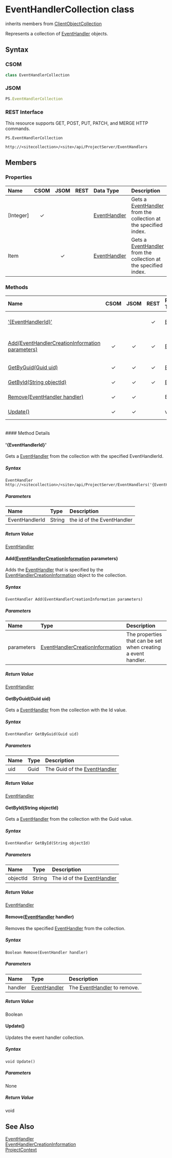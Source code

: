 [comment]: # (Name:EventHandlerCollection)
[comment]: # (Type:class)
[comment]: # (Status:Verified)

# <a name="name"></a>EventHandlerCollection class

inherits members from [ClientObjectCollection<EventHandler>](https://msdn.microsoft.com/EN-US/library/ee539303)<br/>

<a name="description"></a>Represents a collection of [EventHandler](EventHandler.md) objects.

## <a name="syntax"></a>Syntax

### CSOM

```C#
class EventHandlerCollection 
```
### JSOM

```JavaScript
PS.EventHandlerCollection
```
### REST Interface

This resource supports GET, POST, PUT, PATCH, and MERGE HTTP commands.

```
PS.EventHandlerCollection

http://<sitecollection>/<site>/api/ProjectServer/EventHandlers
```

## <a name="members"></a>Members

### <a name="properties"></a>Properties

|**Name**|**CSOM**|**JSOM**|**REST**|**Data Type**|**Description**|
|:-----|:-----:|:-----:|:-----:|:-----|:-----|
|<a name="[Integer]"></a>[Integer]|&#x2713;|||[EventHandler](EventHandler.md)|Gets a [EventHandler](EventHandler.md) from the collection at the specified index.|
|<a name="Item"></a>Item||&#x2713;||[EventHandler](EventHandler.md)|Gets a [EventHandler](EventHandler.md) from the collection at the specified index.|

### <a name="methods"></a>Methods

|**Name**|**CSOM**|**JSOM**|**REST**|**Return Data Type**|**Description**|
|:-----|:-----:|:-----:|:-----:|:-----|:-----|
|[&#39;{EventHandlerId}&#39;](#&#39;{EventHandlerId}&#39;)|||&#x2713;|[EventHandler](EventHandler.md)|Gets a [EventHandler](EventHandler.md) from the collection with the specified EventHandlerId.|
|[Add(EventHandlerCreationInformation parameters)](#Add_[EventHandlerCreationInformation]_EventHandlerCreationInformation.md__parameters_)|&#x2713;|&#x2713;|&#x2713;|[EventHandler](EventHandler.md)|Adds the [EventHandler](EventHandler.md) that is specified by the [EventHandlerCreationInformation](EventHandlerCreationInformation.md) object to the collection.|
|[GetByGuid(Guid uid)](#GetByGuid_Guid_uid_)|&#x2713;|&#x2713;|&#x2713;|[EventHandler](EventHandler.md)|Gets a [EventHandler](EventHandler.md) from the collection with the Id value.|
|[GetById(String objectId)](#GetById_String_objectId_)|&#x2713;|&#x2713;|&#x2713;|[EventHandler](EventHandler.md)|Gets a [EventHandler](EventHandler.md) from the collection with the Guid value.|
|[Remove(EventHandler handler)](#Remove_[EventHandler]_EventHandler.md__handler_)|&#x2713;|&#x2713;||Boolean|Removes the specified [EventHandler](EventHandler.md) from the collection.|
|[Update()](#Update__)|&#x2713;|&#x2713;||void|Updates the event handler collection.|

<br/>
#### Method Details

#### <a name="&#39;{EventHandlerId}&#39;"></a>&#39;{EventHandlerId}&#39;
 
Gets a [EventHandler](EventHandler.md) from the collection with the specified EventHandlerId.

##### Syntax

```
EventHandler http://<sitecollection>/<site>/api/ProjectServer/EventHandlers('{EventHandlerId}')
```

##### Parameters
|**Name** |**Type**|**Description**|
|:------ |:----|:------ |
|EventHandlerId|String|the id of the EventHandler

##### Return Value

[EventHandler](EventHandler.md)

#### <a name="Add_[EventHandlerCreationInformation]_EventHandlerCreationInformation.md__parameters_"></a>Add([EventHandlerCreationInformation](EventHandlerCreationInformation.md) parameters)
 
Adds the [EventHandler](EventHandler.md) that is specified by the [EventHandlerCreationInformation](EventHandlerCreationInformation.md) object to the collection.

##### Syntax

```
EventHandler Add(EventHandlerCreationInformation parameters)
```

##### Parameters
|**Name** |**Type**|**Description**|
|:------ |:----|:------ |
|parameters|[EventHandlerCreationInformation](EventHandlerCreationInformation.md)|The properties that can be set when creating a event handler.

##### Return Value

[EventHandler](EventHandler.md)

#### <a name="GetByGuid_Guid_uid_"></a>GetByGuid(Guid uid)
 
Gets a [EventHandler](EventHandler.md) from the collection with the Id value.

##### Syntax

```
EventHandler GetByGuid(Guid uid)
```

##### Parameters
|**Name** |**Type**|**Description**|
|:------ |:----|:------ |
|uid|Guid|The Guid of the [EventHandler](EventHandler.md)

##### Return Value

[EventHandler](EventHandler.md)

#### <a name="GetById_String_objectId_"></a>GetById(String objectId)
 
Gets a [EventHandler](EventHandler.md) from the collection with the Guid value.

##### Syntax

```
EventHandler GetById(String objectId)
```

##### Parameters
|**Name** |**Type**|**Description**|
|:------ |:----|:------ |
|objectId|String|The id of the [EventHandler](EventHandler.md)

##### Return Value

[EventHandler](EventHandler.md)

#### <a name="Remove_[EventHandler]_EventHandler.md__handler_"></a>Remove([EventHandler](EventHandler.md) handler)
 
Removes the specified [EventHandler](EventHandler.md) from the collection.

##### Syntax

```
Boolean Remove(EventHandler handler)
```

##### Parameters
|**Name** |**Type**|**Description**|
|:------ |:----|:------ |
|handler|[EventHandler](EventHandler.md)|The [EventHandler](EventHandler.md) to remove.

##### Return Value

Boolean

#### <a name="Update__"></a>Update()
 
Updates the event handler collection.

##### Syntax

```
void Update()
```

##### Parameters

None

##### Return Value

void

## <a name="seeAlso"></a>See Also

[EventHandler](EventHandler.md)<br/>
[EventHandlerCreationInformation](EventHandlerCreationInformation.md)<br/>
[ProjectContext](ProjectContext.md)<br/>
